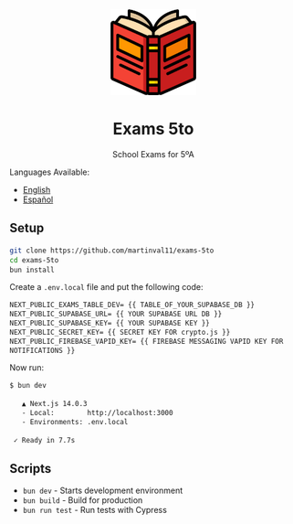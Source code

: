 <div style="text-align:center;">
<img src="https://github.com/martinval11/exams-5to/blob/main/public/icon-512x512.png?raw=true" width="150" height="150">

# Exams 5to
School Exams for 5ºA
</div>

Languages Available:
- [English](README.md)
- [Español](README.es.md)

## Setup

```sh
git clone https://github.com/martinval11/exams-5to
cd exams-5to
bun install
```

Create a `.env.local` file and put the following code:

```
NEXT_PUBLIC_EXAMS_TABLE_DEV= {{ TABLE_OF_YOUR_SUPABASE_DB }}
NEXT_PUBLIC_SUPABASE_URL= {{ YOUR SUPABASE URL DB }}
NEXT_PUBLIC_SUPABASE_KEY= {{ YOUR SUPABASE KEY }}
NEXT_PUBLIC_SECRET_KEY= {{ SECRET KEY FOR crypto.js }}
NEXT_PUBLIC_FIREBASE_VAPID_KEY= {{ FIREBASE MESSAGING VAPID KEY FOR NOTIFICATIONS }}
```

Now run:
```
$ bun dev

   ▲ Next.js 14.0.3
   - Local:        http://localhost:3000
   - Environments: .env.local

 ✓ Ready in 7.7s
```

## Scripts
- `bun dev` - Starts development environment
- `bun build` - Build for production
- `bun run test` - Run tests with Cypress